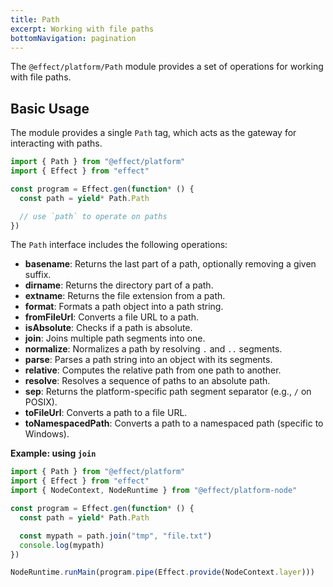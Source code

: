 ```yaml
---
title: Path
excerpt: Working with file paths
bottomNavigation: pagination
---
```


The `@effect/platform/Path` module provides a set of operations for working with file paths.

## Basic Usage

The module provides a single `Path` tag, which acts as the gateway for interacting with paths.

```ts
import { Path } from "@effect/platform"
import { Effect } from "effect"

const program = Effect.gen(function* () {
  const path = yield* Path.Path

  // use `path` to operate on paths
})
```

The `Path` interface includes the following operations:

- **basename**: Returns the last part of a path, optionally removing a given suffix.
- **dirname**: Returns the directory part of a path.
- **extname**: Returns the file extension from a path.
- **format**: Formats a path object into a path string.
- **fromFileUrl**: Converts a file URL to a path.
- **isAbsolute**: Checks if a path is absolute.
- **join**: Joins multiple path segments into one.
- **normalize**: Normalizes a path by resolving `.` and `..` segments.
- **parse**: Parses a path string into an object with its segments.
- **relative**: Computes the relative path from one path to another.
- **resolve**: Resolves a sequence of paths to an absolute path.
- **sep**: Returns the platform-specific path segment separator (e.g., `/` on POSIX).
- **toFileUrl**: Converts a path to a file URL.
- **toNamespacedPath**: Converts a path to a namespaced path (specific to Windows).

**Example: using `join`**

```ts
import { Path } from "@effect/platform"
import { Effect } from "effect"
import { NodeContext, NodeRuntime } from "@effect/platform-node"

const program = Effect.gen(function* () {
  const path = yield* Path.Path

  const mypath = path.join("tmp", "file.txt")
  console.log(mypath)
})

NodeRuntime.runMain(program.pipe(Effect.provide(NodeContext.layer)))
```